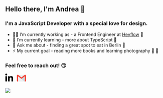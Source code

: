 ## Hello there, I'm Andrea 🐣

### I'm a JavaScript Developer with a special love for design.

-   👩‍🏫 I’m currently working as - a Frontend Engineer at [Heyflow](https://www.heyflow.app) 💙
-   🌱 I’m currently learning - more about TypeScript 👀
-   💬 Ask me about - finding a great spot to eat in Berlin 🍝
-   ⚡ My current goal - reading more books and learning photography 📖 📸

### Feel free to reach out! 🙃

[<img align="left" alt="linkedin" width="25px" src="assets/linkedin.png" />](https://www.linkedin.com/in/a-arias/)&nbsp;&nbsp;&nbsp;[<img alt="email" width="29px" src="assets/gmail.png" />](mailto:andrea@spiced-academy.com)

![](https://komarev.com/ghpvc/?username=ariasdrea&color=blue&style=plastic&label=👀)
